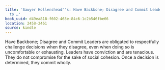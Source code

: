 ```yaml
---
title: 'Sawyer Hollenshead''s: Have Backbone; Disagree and Commit Leaders are obligated
  to …'
book_uuid: d49ea818-f602-463e-84c6-1c2b546fbe66
location: 2458-2461
source: kindle
---
```


Have Backbone; Disagree and Commit Leaders are obligated to respectfully challenge decisions when they disagree, even when doing so is uncomfortable or exhausting. Leaders have conviction and are tenacious. They do not compromise for the sake of social cohesion. Once a decision is determined, they commit wholly.
